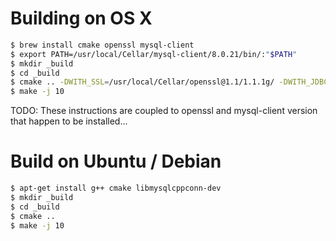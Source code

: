 # Building on OS X

```sh
$ brew install cmake openssl mysql-client
$ export PATH=/usr/local/Cellar/mysql-client/8.0.21/bin/:"$PATH"
$ mkdir _build
$ cd _build
$ cmake .. -DWITH_SSL=/usr/local/Cellar/openssl@1.1/1.1.1g/ -DWITH_JDBC=yes
$ make -j 10
```

TODO: These instructions are coupled to openssl and mysql-client version that
happen to be installed...

# Build on Ubuntu / Debian

```sh
$ apt-get install g++ cmake libmysqlcppconn-dev
$ mkdir _build
$ cd _build
$ cmake ..
$ make -j 10
```
